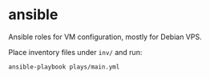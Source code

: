 # ansible
Ansible roles for VM configuration,
mostly for Debian VPS.

Place inventory files under `inv/` and run:

`ansible-playbook plays/main.yml`
